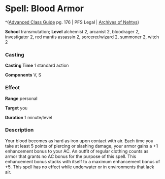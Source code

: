 # Spell: Blood Armor

^([Advanced Class Guide][ss-blood-armor] pg. 176 | PFS Legal | [Archives of Nehtys][sn-blood-armor])

**School** transmutation; **Level** alchemist 2, arcanist 2, bloodrager 2, investigator 2, red mantis assassin 2, sorcerer/wizard 2, summoner 2, witch 2

### Casting

**Casting Time** 1 standard action  

**Components** V, S

### Effect

**Range** personal  

**Target** you  

**Duration** 1 minute/level

### Description

Your blood becomes as hard as iron upon contact with air. Each time you take at least 5 points of piercing or slashing damage, your armor gains a +1 enhancement bonus to your AC. An outfit of regular clothing counts as armor that grants no AC bonus for the purpose of this spell. This enhancement bonus stacks with itself to a maximum enhancement bonus of +5. This spell has no effect while underwater or in environments that lack air.

[ss-blood-armor]: http://paizo.com/products/btpy978v
[sn-blood-armor]: http://www.archivesofnethys.com/SpellDisplay.aspx?ItemName=Blood%20Armor